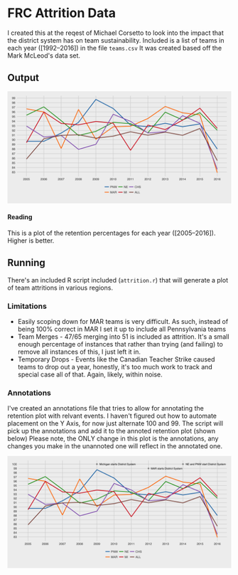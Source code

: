 # FRC Attrition Data

I created this at the reqest of Michael Corsetto to look into the impact that the district system has on team sustainability. Included is a list of teams in each year ([1992–2016]) in the file `teams.csv` It was created based off the Mark McLeod's data set. 

## Output
![](plot.png)

#### Reading
This is a plot of the retention percentages for each year ([2005–2016]). Higher is better. 


## Running
There's an included R script included (`attrition.r`) that will generate a plot of team attritions in various regions. 

### Limitations
- Easily scoping down for MAR teams is very difficult. As such, instead of being 100% correct in MAR I set it up to include all Pennsylvania teams
- Team Merges - 47/65 merging into 51 is included as attrition. It's a small enough percentage of instances that rather than trying (and failing) to remove all instances of this, I just left it in.
- Temporary Drops - Events like the Canadian Teacher Strike caused teams to drop out a year, honestly, it's too much work to track and special case all of that. Again, likely, within noise.

### Annotations

I've created an annotations file that tries to allow for annotating the retention plot with relvant events. I haven't figured out how to automate placement on the Y Axis, for now just alternate 100 and 99. The script will pick up the annotations and add it to the annoted retention plot (shown below) Please note, the ONLY change in this plot is the annotations, any changes you make in the unannoted one will reflect in the annotated one. 

![](annotated-retention.png)